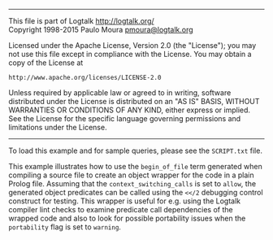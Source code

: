 ________________________________________________________________________

This file is part of Logtalk <http://logtalk.org/>  
Copyright 1998-2015 Paulo Moura <pmoura@logtalk.org>

Licensed under the Apache License, Version 2.0 (the "License");
you may not use this file except in compliance with the License.
You may obtain a copy of the License at

    http://www.apache.org/licenses/LICENSE-2.0

Unless required by applicable law or agreed to in writing, software
distributed under the License is distributed on an "AS IS" BASIS,
WITHOUT WARRANTIES OR CONDITIONS OF ANY KIND, either express or implied.
See the License for the specific language governing permissions and
limitations under the License.
________________________________________________________________________


To load this example and for sample queries, please see the `SCRIPT.txt`
file.

This example illustrates how to use the `begin_of_file` term generated
when compiling a source file to create an object wrapper for the code
in a plain Prolog file. Assuming that the `context_switching_calls` is
set to `allow`, the generated object predicates can be called using the
`<</2` debugging control construct for testing. This wrapper is useful
for e.g. using the Logtalk compiler lint checks to examine predicate
call dependencies of the wrapped code and also to look for possible
portability issues when the `portability` flag is set to `warning`.
